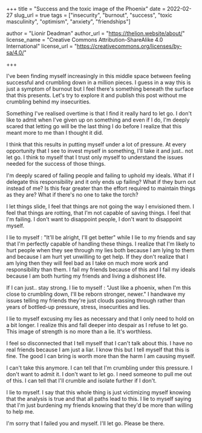 +++
title = "Success and the toxic image of the Phoenix"
date = 2022-02-27
slug_url = true
tags = ["insecurity", "burnout", "success", "toxic masculinity", "optimism", "anxiety", "friendships"]

author = "Lionir Deadman"
author_url = "https://thelion.website/about/"
license_name = "Creative Commons Attribution-ShareAlike 4.0 International"
license_url = "https://creativecommons.org/licenses/by-sa/4.0/"

+++

I've been finding myself increasingly in this middle space between feeling
successful and crumbling down in a million pieces. I guess in a way this is just
a symptom of burnout but I feel there's something beneath the surface that this 
presents. Let's try to explore it and publish this post without me crumbling 
behind my insecurities.

<!--more-->

Something I've realised overtime is that I find it really hard to let go. I
don't like to admit when I've given up on something and even if I do, I'm
deeply scared that letting go will be the last thing I do before I realize
that this meant more to me than I thought it did.

I think that this results in putting myself under a lot of pressure. At every
opportunity that I see to invest myself in something, I'll take it and just..
not let go. I think to myself that I trust only myself to understand the issues
needed for the success of those things.

I'm deeply scared of failing people and failing to uphold my ideals. 
What if I delegate this responsibility and it only ends up failing?
What if they burn out instead of me? Is this fear greater than the effort 
required to maintain things as they are? What if there's no one to take the torch?

I let things slide, I feel that things are not going the way I envisioned them.
I feel that things are rotting, that I'm not capable of saving things. I feel
that I'm failing. I don't want to disappoint people, I don't want to disappoint
myself.

I lie to myself : "It'll be alright, I'll get better" while I lie to my friends
and say that I'm perfectly capable of handling these things. I realize that I'm
likely to hurt people when they see through my lies both because I am lying to 
them and because I am hurt yet unwilling to get help. If they don't realize that
I am lying then they will feel bad as I take on much more work and responsibility
than them. I fail my friends because of this and I fail my ideals because I am 
both hurting my friends and living a dishonest life.

If I can just.. stay strong. I lie to myself : "Just like a phoenix, when I'm
this close to crumbling down, I'll be reborn stronger, newer." I handwave my 
issues telling my friends they're just clouds passing through rather than years 
of bottled-up pressure, stress, insecurities and lies.

I lie to myself excusing my lies as necessary and that I only need to hold on a
bit longer. I realize this and fall deeper into despair as I refuse to let go.
This image of strength is no more than a lie. It's worthless.

I feel so disconnected that I tell myself that I can't talk about this. I have
no real friends because I am just a liar. I know this but I tell myself that
this is fine. The good I can bring is worth more than the harm I am causing
myself.

I can't take this anymore. I can tell that I'm crumbling under this pressure.
I don't want to admit it. I don't want to let go. I need someone to pull me out of this.
I can tell that I'll crumble and isolate further if I don't.

I lie to myself. I say that this whole thing is just victimizing myself knowing that
the analysis is true and that all paths lead to this. I lie to myself saying that I'm
just burdening my friends knowing that they'd be more than willing to help me.

I'm sorry that I failed you and myself. I'll let go. Please be there.
